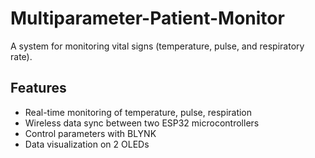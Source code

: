 # Multiparameter-Patient-Monitor
A system for monitoring vital signs (temperature, pulse, and respiratory rate).

## Features
* Real-time monitoring of temperature, pulse, respiration
* Wireless data sync between two ESP32 microcontrollers
* Control parameters with BLYNK
* Data visualization on 2 OLEDs
